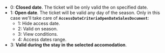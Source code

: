 - 0: **Closed date**. The ticket will be only valid the on specified date.
- 1: **Open date**. The ticket will be valid any day of the season. Only in this case we'll take care of **`AccessDateCriteriaOpenDateSalesDocument`**:
    - 1: Hide access date.
    - 2: Valid on season.
    - 3: View conditions.
    - 4: Access dates range.
- 3: **Valid during the stay in the selected accomodation**.
